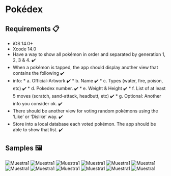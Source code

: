 # Pokédex

## Requirements 📋
* iOS 14.0+
* Xcode 14.0
* Have a way to show all pokémon in order and separated by generation 1, 2, 3 & 4.  ✔️
* When a pokémon is tapped, the app should display another view that contains the following  ✔️
* info:
        * a. Official-Artwork  ✔️
        * b. Name  ✔️
        * c. Types (water, fire, poison, etc)  ✔️
        * d. Pokedex number.  ✔️
        * e. Weight & Height  ✔️
        * f. List of at least 5 moves (scratch, sand-attack, headbutt, etc)  ✔️
        * g. Optional: Another info you consider ok.  ✔️
* There should be another view for voting random pokémons using the ‘Like’ or ‘Dislike’ way.  ✔️
* Store into a local database each voted pokémon. The app should be able to show that list.  ✔️

## Samples 🖼️
![Muestra1](/Samples/IMG_1.PNG)
![Muestra1](/Samples/IMG_2.PNG)
![Muestra1](/Samples/IMG_3.PNG)
![Muestra1](/Samples/IMG_4.PNG)
![Muestra1](/Samples/IMG_5.PNG)
![Muestra1](/Samples/IMG_6.PNG)
![Muestra1](/Samples/IMG_7.PNG)
![Muestra1](/Samples/IMG_8.PNG)
![Muestra1](/Samples/IMG_9.PNG)
![Muestra1](/Samples/IMG_10.PNG)
![Muestra1](/Samples/IMG_11.PNG)
![Muestra1](/Samples/IMG_12.PNG)

